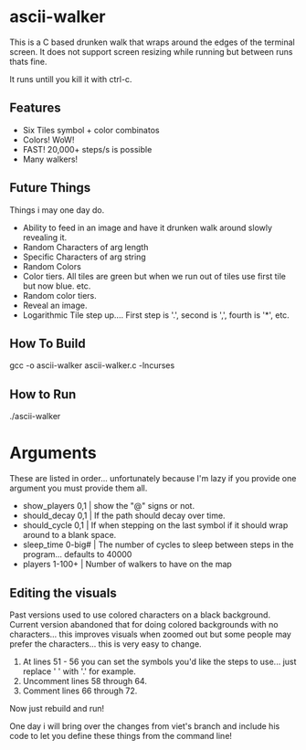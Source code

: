 # ascii-walker

This is a C based drunken walk that wraps around the edges of the terminal screen.
It does not support screen resizing while running but between runs thats fine.

It runs untill you kill it with ctrl-c.
 
Features
----------

- Six Tiles symbol + color combinatos
- Colors! WoW!
- FAST!  20,000+ steps/s is possible
- Many walkers!

Future Things
--------------

Things i may one day do.

- Ability to feed in an image and have it drunken walk around slowly revealing it.
- Random Characters of arg length
- Specific Characters of arg string
- Random Colors
- Color tiers.  All tiles are green but when we run out of tiles use first tile but now blue. etc.
- Random color tiers.
- Reveal an image.
- Logarithmic Tile step up.... First step is '.', second is ',', fourth is '*', etc.

How To Build
-------------

gcc -o ascii-walker ascii-walker.c -lncurses

How to Run
-----------
./ascii-walker

# Arguments

These are listed in order... unfortunately because I'm lazy if you provide one argument you must provide them all.

- show_players 0,1 | show the "@" signs or not.
- should_decay 0,1 | If the path should decay over time.
- should_cycle 0,1  | If when stepping on the last symbol if it should wrap around to a blank space.
- sleep_time 0-big# | The number of cycles to sleep between steps in the program... defaults to 40000
- players 1-100+ | Number of walkers to have on the map


Editing the visuals
-------------------

Past versions used to use colored characters on a black background.
Current version abandoned that for doing colored backgrounds with no characters... this improves visuals when zoomed out
but some people may prefer the characters... this is very easy to change.

1. At lines 51 - 56 you can set the symbols you'd like the steps to use... just replace ' ' with '.' for example.
2. Uncomment lines 58 through 64.
3. Comment lines 66 through 72.

Now just rebuild and run!

One day i will bring over the changes from viet's branch and include his code to let you define these things from the command line!